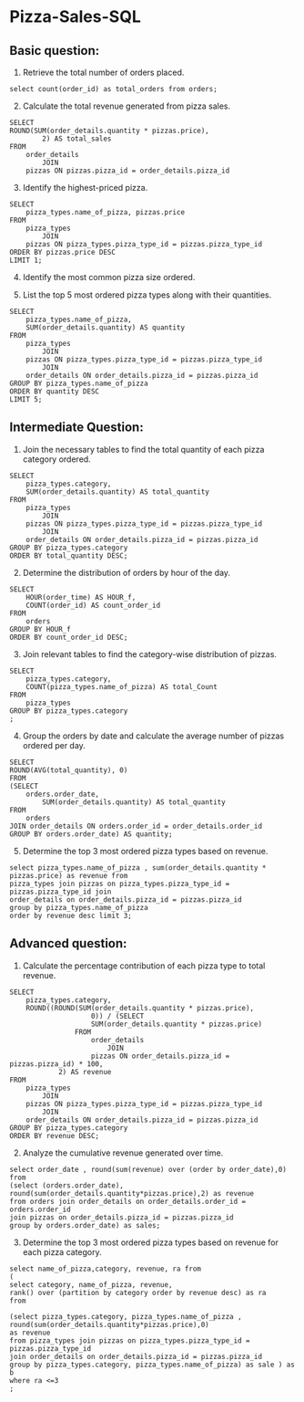 # Pizza-Sales-SQL
## Basic question:
  
  1. Retrieve the total number of orders placed.

    select count(order_id) as total_orders from orders;
  
  2. Calculate the total revenue generated from pizza sales.

    SELECT 
    ROUND(SUM(order_details.quantity * pizzas.price),
            2) AS total_sales
    FROM
        order_details
            JOIN
        pizzas ON pizzas.pizza_id = order_details.pizza_id
  
  3. Identify the highest-priced pizza.

    SELECT 
        pizza_types.name_of_pizza, pizzas.price
    FROM
        pizza_types
            JOIN
        pizzas ON pizza_types.pizza_type_id = pizzas.pizza_type_id
    ORDER BY pizzas.price DESC
    LIMIT 1;
  
  4. Identify the most common pizza size ordered.

  
  
  5. List the top 5 most ordered pizza types along with their quantities.

    SELECT 
        pizza_types.name_of_pizza,
        SUM(order_details.quantity) AS quantity
    FROM
        pizza_types
            JOIN
        pizzas ON pizza_types.pizza_type_id = pizzas.pizza_type_id
            JOIN
        order_details ON order_details.pizza_id = pizzas.pizza_id
    GROUP BY pizza_types.name_of_pizza
    ORDER BY quantity DESC
    LIMIT 5;


## Intermediate Question:
  
  1. Join the necessary tables to find the total quantity of each pizza category ordered.

    SELECT 
        pizza_types.category,
        SUM(order_details.quantity) AS total_quantity
    FROM
        pizza_types
            JOIN
        pizzas ON pizza_types.pizza_type_id = pizzas.pizza_type_id
            JOIN
        order_details ON order_details.pizza_id = pizzas.pizza_id
    GROUP BY pizza_types.category
    ORDER BY total_quantity DESC; 
      
  2. Determine the distribution of orders by hour of the day.

    SELECT 
        HOUR(order_time) AS HOUR_f,
        COUNT(order_id) AS count_order_id
    FROM
        orders
    GROUP BY HOUR_f
    ORDER BY count_order_id DESC;
  
  3. Join relevant tables to find the category-wise distribution of pizzas.

    SELECT 
        pizza_types.category,
        COUNT(pizza_types.name_of_pizza) AS total_Count
    FROM
        pizza_types
    GROUP BY pizza_types.category
    ;
  
  4. Group the orders by date and calculate the average number of pizzas ordered per day.

    SELECT 
    ROUND(AVG(total_quantity), 0)
    FROM
    (SELECT 
        orders.order_date,
            SUM(order_details.quantity) AS total_quantity
    FROM
        orders
    JOIN order_details ON orders.order_id = order_details.order_id
    GROUP BY orders.order_date) AS quantity;
  
  5. Determine the top 3 most ordered pizza types based on revenue.

    select pizza_types.name_of_pizza , sum(order_details.quantity * pizzas.price) as revenue from 
    pizza_types join pizzas on pizza_types.pizza_type_id = pizzas.pizza_type_id join
    order_details on order_details.pizza_id = pizzas.pizza_id
    group by pizza_types.name_of_pizza 
    order by revenue desc limit 3;

## Advanced question:
  
  1. Calculate the percentage contribution of each pizza type to total revenue.

    SELECT 
        pizza_types.category,
        ROUND((ROUND(SUM(order_details.quantity * pizzas.price),
                        0)) / (SELECT 
                        SUM(order_details.quantity * pizzas.price)
                    FROM
                        order_details
                            JOIN
                        pizzas ON order_details.pizza_id = pizzas.pizza_id) * 100,
                2) AS revenue
    FROM
        pizza_types
            JOIN
        pizzas ON pizza_types.pizza_type_id = pizzas.pizza_type_id
            JOIN
        order_details ON order_details.pizza_id = pizzas.pizza_id
    GROUP BY pizza_types.category
    ORDER BY revenue DESC;
  
  2. Analyze the cumulative revenue generated over time.

    select order_date , round(sum(revenue) over (order by order_date),0) from
    (select (orders.order_date), round(sum(order_details.quantity*pizzas.price),2) as revenue
    from orders join order_details on order_details.order_id = orders.order_id 
    join pizzas on order_details.pizza_id = pizzas.pizza_id
    group by orders.order_date) as sales;
  
  3. Determine the top 3 most ordered pizza types based on revenue for each pizza category.

    select name_of_pizza,category, revenue, ra from
    (
    select category, name_of_pizza, revenue,
    rank() over (partition by category order by revenue desc) as ra 
    from
    
    (select pizza_types.category, pizza_types.name_of_pizza , round(sum(order_details.quantity*pizzas.price),0)
    as revenue
    from pizza_types join pizzas on pizza_types.pizza_type_id = pizzas.pizza_type_id 
    join order_details on order_details.pizza_id = pizzas.pizza_id
    group by pizza_types.category, pizza_types.name_of_pizza) as sale ) as b
    where ra <=3
    ;


